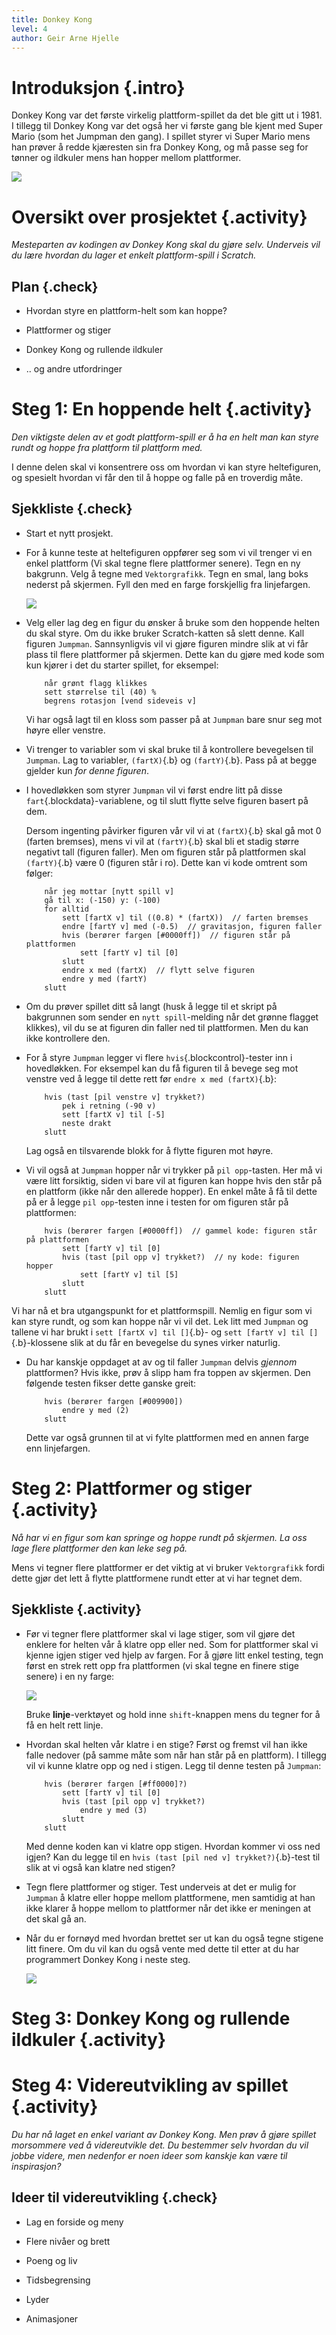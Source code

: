 ```yaml
---
title: Donkey Kong
level: 4
author: Geir Arne Hjelle
---
```


# Introduksjon {.intro}

Donkey Kong var det første virkelig plattform-spillet da det ble gitt
ut i 1981. I tillegg til Donkey Kong var det også her vi første gang
ble kjent med Super Mario (som het Jumpman den gang). I spillet styrer
vi Super Mario mens han prøver å redde kjæresten sin fra Donkey Kong,
og må passe seg for tønner og ildkuler mens han hopper mellom
plattformer.

![](donkey_kong.png)

# Oversikt over prosjektet {.activity}

*Mesteparten av kodingen av Donkey Kong skal du gjøre selv. Underveis
 vil du lære hvordan du lager et enkelt plattform-spill i Scratch.*

## Plan {.check}

+ Hvordan styre en plattform-helt som kan hoppe?

+ Plattformer og stiger

+ Donkey Kong og rullende ildkuler

+ .. og andre utfordringer

# Steg 1: En hoppende helt {.activity}

*Den viktigste delen av et godt plattform-spill er å ha en helt man
 kan styre rundt og hoppe fra plattform til plattform med.*

I denne delen skal vi konsentrere oss om hvordan vi kan styre
heltefiguren, og spesielt hvordan vi får den til å hoppe og falle på
en troverdig måte.

## Sjekkliste {.check}

+ Start et nytt prosjekt.

+ For å kunne teste at heltefiguren oppfører seg som vi vil trenger vi
  en enkel plattform (Vi skal tegne flere plattformer senere). Tegn en
  ny bakgrunn. Velg å tegne med `Vektorgrafikk`. Tegn en smal, lang
  boks nederst på skjermen. Fyll den med en farge forskjellig fra
  linjefargen.

  ![](plattform.png)

+ Velg eller lag deg en figur du ønsker å bruke som den hoppende
  helten du skal styre. Om du ikke bruker Scratch-katten så slett
  denne. Kall figuren `Jumpman`. Sannsynligvis vil vi gjøre figuren
  mindre slik at vi får plass til flere plattformer på skjermen. Dette
  kan du gjøre med kode som kun kjører i det du starter spillet, for
  eksempel:

  ```blocks
      når grønt flagg klikkes
      sett størrelse til (40) %
      begrens rotasjon [vend sideveis v]
  ```

  Vi har også lagt til en kloss som passer på at `Jumpman` bare snur
  seg mot høyre eller venstre.

+ Vi trenger to variabler som vi skal bruke til å kontrollere
  bevegelsen til `Jumpman`. Lag to variabler, `(fartX)`{.b} og
  `(fartY)`{.b}. Pass på at begge gjelder kun _for denne figuren_.

+ I hovedløkken som styrer `Jumpman` vil vi først endre litt på disse
  `fart`{.blockdata}-variablene, og til slutt flytte selve figuren
  basert på dem.

  Dersom ingenting påvirker figuren vår vil vi at `(fartX)`{.b} skal
  gå mot 0 (farten bremses), mens vi vil at `(fartY)`{.b} skal bli et
  stadig større negativt tall (figuren faller). Men om figuren står på
  plattformen skal `(fartY)`{.b} være 0 (figuren står i ro). Dette kan
  vi kode omtrent som følger:

  ```blocks
      når jeg mottar [nytt spill v]
      gå til x: (-150) y: (-100)
      for alltid
          sett [fartX v] til ((0.8) * (fartX))  // farten bremses
          endre [fartY v] med (-0.5)  // gravitasjon, figuren faller
          hvis (berører fargen [#0000ff])  // figuren står på plattformen
              sett [fartY v] til [0]
          slutt
          endre x med (fartX)  // flytt selve figuren
          endre y med (fartY)
      slutt
  ```

+ Om du prøver spillet ditt så langt (husk å legge til et skript på
  bakgrunnen som sender en `nytt spill`-melding når det grønne flagget
  klikkes), vil du se at figuren din faller ned til plattformen. Men
  du kan ikke kontrollere den.

+ For å styre `Jumpman` legger vi flere `hvis`{.blockcontrol}-tester
  inn i hovedløkken. For eksempel kan du få figuren til å bevege seg
  mot venstre ved å legge til dette rett før `endre x med
  (fartX)`{.b}:

  ```blocks
      hvis (tast [pil venstre v] trykket?)
          pek i retning (-90 v)
          sett [fartX v] til [-5]
          neste drakt
      slutt
  ```

  Lag også en tilsvarende blokk for å flytte figuren mot høyre.

+ Vi vil også at `Jumpman` hopper når vi trykker på `pil opp`-tasten.
  Her må vi være litt forsiktig, siden vi bare vil at figuren kan
  hoppe hvis den står på en plattform (ikke når den allerede
  hopper). En enkel måte å få til dette på er å legge `pil opp`-testen
  inne i testen for om figuren står på plattformen:

  ```blocks
      hvis (berører fargen [#0000ff])  // gammel kode: figuren står på plattformen
          sett [fartY v] til [0]
          hvis (tast [pil opp v] trykket?)  // ny kode: figuren hopper
              sett [fartY v] til [5]
          slutt
      slutt
  ```

Vi har nå et bra utgangspunkt for et plattformspill. Nemlig en figur
som vi kan styre rundt, og som kan hoppe når vi vil det. Lek litt med
`Jumpman` og tallene vi har brukt i `sett [fartX v] til []`{.b}- og
`sett [fartY v] til []`{.b}-klossene slik at du får en bevegelse du
synes virker naturlig.

+ Du har kanskje oppdaget at av og til faller `Jumpman` delvis
  _gjennom_ plattformen? Hvis ikke, prøv å slipp ham fra toppen av
  skjermen. Den følgende testen fikser dette ganske greit:

  ```blocks
      hvis (berører fargen [#009900])
          endre y med (2)
      slutt
  ```

  Dette var også grunnen til at vi fylte plattformen med en annen
  farge enn linjefargen.

# Steg 2: Plattformer og stiger {.activity}

*Nå har vi en figur som kan springe og hoppe rundt på skjermen. La oss
 lage flere plattformer den kan leke seg på.*

Mens vi tegner flere plattformer er det viktig at vi bruker
`Vektorgrafikk` fordi dette gjør det lett å flytte plattformene rundt
etter at vi har tegnet dem.

## Sjekkliste {.activity}

+ Før vi tegner flere plattformer skal vi lage stiger, som vil gjøre
  det enklere for helten vår å klatre opp eller ned. Som for
  plattformer skal vi kjenne igjen stiger ved hjelp av fargen. For å
  gjøre litt enkel testing, tegn først en strek rett opp fra
  plattformen (vi skal tegne en finere stige senere) i en ny farge:

  ![](stige.png)

  Bruke __linje__-verktøyet og hold inne `shift`-knappen mens du
  tegner for å få en helt rett linje.

+ Hvordan skal helten vår klatre i en stige? Først og fremst vil han
  ikke falle nedover (på samme måte som når han står på en
  plattform). I tillegg vil vi kunne klatre opp og ned i stigen. Legg
  til denne testen på `Jumpman`:

  ```blocks
      hvis (berører fargen [#ff0000]?)
          sett [fartY v] til [0]
          hvis (tast [pil opp v] trykket?)
              endre y med (3)
          slutt
      slutt
  ```

  Med denne koden kan vi klatre opp stigen. Hvordan kommer vi oss ned
  igjen? Kan du legge til en `hvis (tast [pil ned v]
  trykket?)`{.b}-test til slik at vi også kan klatre ned stigen?

+ Tegn flere plattformer og stiger. Test underveis at det er mulig for
  `Jumpman` å klatre eller hoppe mellom plattformene, men samtidig at
  han ikke klarer å hoppe mellom to plattformer når det ikke er
  meningen at det skal gå an.

+ Når du er fornøyd med hvordan brettet ser ut kan du også tegne
  stigene litt finere. Om du vil kan du også vente med dette til etter
  at du har programmert Donkey Kong i neste steg.

  ![](stige_med_plattform.png)

# Steg 3: Donkey Kong og rullende ildkuler {.activity}


# Steg 4: Videreutvikling av spillet {.activity}

*Du har nå laget en enkel variant av Donkey Kong. Men prøv å gjøre
 spillet morsommere ved å videreutvikle det. Du bestemmer selv hvordan
 du vil jobbe videre, men nedenfor er noen ideer som kanskje kan være
 til inspirasjon?*

## Ideer til videreutvikling {.check}

+ Lag en forside og meny

+ Flere nivåer og brett

+ Poeng og liv

+ Tidsbegrensing

+ Lyder

+ Animasjoner
